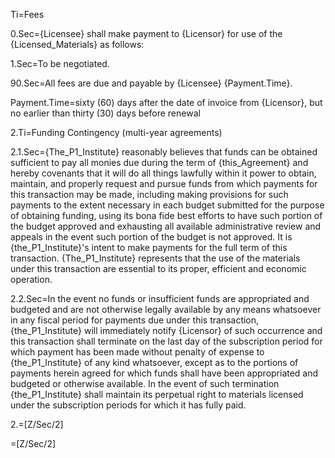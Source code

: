 Ti=Fees

0.Sec={Licensee} shall make payment to {Licensor} for use of the {Licensed_Materials} as follows: 

1.Sec=To be negotiated.

90.Sec=All fees are due and payable by {Licensee} {Payment.Time}.

Payment.Time=sixty (60) days after the date of invoice from {Licensor}, but no earlier than thirty (30) days before renewal


2.Ti=Funding Contingency (multi-year agreements)

2.1.Sec={The_P1_Institute} reasonably believes that funds can be obtained sufficient to pay all monies due during the term of {this_Agreement} and hereby covenants that it will do all things lawfully within it power to obtain, maintain, and properly request and pursue funds from which payments for this transaction may be made, including making provisions for such payments to the extent necessary in each budget submitted for the purpose of obtaining funding, using its bona fide best efforts to have such portion of the budget approved and exhausting all available administrative review and appeals in the event such portion of the budget is not approved.  It is {the_P1_Institute}'s intent to make payments for the full term of this transaction. {The_P1_Institute} represents that the use of the materials under this transaction are essential to its proper, efficient and economic operation.

2.2.Sec=In the event no funds or insufficient funds are appropriated and budgeted and are not otherwise legally available by any means whatsoever in any fiscal period for payments due under this transaction, {the_P1_Institute} will immediately notify {Licensor} of such occurrence and this transaction shall terminate on the last day of the subscription  period for which payment has been made without penalty of expense to {the_P1_Institute} of any kind whatsoever, except as to the portions of payments herein agreed for which funds shall have been appropriated and budgeted or otherwise available.  In the event of such termination {the_P1_Institute} shall maintain its perpetual right to materials licensed under the subscription periods for which it has fully paid.

2.=[Z/Sec/2]

=[Z/Sec/2]
